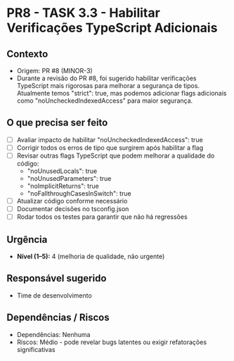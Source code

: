 # PR8 - TASK 3.3 - Habilitar Verificações TypeScript Adicionais

## Contexto
- Origem: PR #8 (MINOR-3)
- Durante a revisão do PR #8, foi sugerido habilitar verificações TypeScript mais rigorosas para melhorar a segurança de tipos. Atualmente temos "strict": true, mas podemos adicionar flags adicionais como "noUncheckedIndexedAccess" para maior segurança.

## O que precisa ser feito
- [ ] Avaliar impacto de habilitar "noUncheckedIndexedAccess": true
- [ ] Corrigir todos os erros de tipo que surgirem após habilitar a flag
- [ ] Revisar outras flags TypeScript que podem melhorar a qualidade do código:
  - "noUnusedLocals": true
  - "noUnusedParameters": true
  - "noImplicitReturns": true
  - "noFallthroughCasesInSwitch": true
- [ ] Atualizar código conforme necessário
- [ ] Documentar decisões no tsconfig.json
- [ ] Rodar todos os testes para garantir que não há regressões

## Urgência
- **Nível (1–5):** 4 (melhoria de qualidade, não urgente)

## Responsável sugerido
- Time de desenvolvimento

## Dependências / Riscos
- Dependências: Nenhuma
- Riscos: Médio - pode revelar bugs latentes ou exigir refatorações significativas
